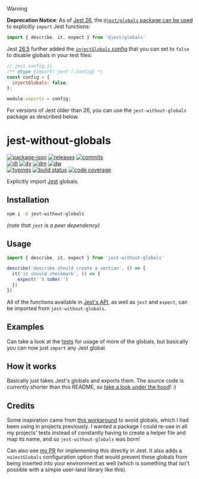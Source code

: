 > [!WARNING]
> **Deprecation Notice**: As of [Jest 26](https://jestjs.io/blog/2020/05/05/jest-26#a-new-way-to-consume-jest---jestglobals), the [`@jest/globals` package can be used](https://jestjs.io/docs/api) to explicitly `import` Jest functions:
>
> ```typescript
> import { describe, it, expect } from '@jest/globals'
> ```
>
> Jest [26.5](https://github.com/jestjs/jest/blob/v29.7.0/CHANGELOG.md#2650) further added the [`injectGlobals` config](https://jestjs.io/docs/configuration#injectglobals-boolean) that you can set to `false` to disable globals in your test files:
>
> ```js
> // jest.config.js
> /** @type {import('jest').Config} */
> const config = {
>   injectGlobals: false,
> };
>
> module.exports = config;
> ```
>
> For versions of Jest older than 26, you can use the `jest-without-globals` package as described below.

# jest-without-globals

<!-- releases / versioning -->
[![package-json](https://img.shields.io/github/package-json/v/agilgur5/jest-without-globals.svg)](https://npmjs.org/package/jest-without-globals)
[![releases](https://img.shields.io/github/tag-pre/agilgur5/jest-without-globals.svg)](https://github.com/agilgur5/jest-without-globals/releases)
[![commits](https://img.shields.io/github/commits-since/agilgur5/jest-without-globals/latest?sort=semver&include_prereleases.svg)](https://github.com/agilgur5/jest-without-globals/commits/master)
<br><!-- downloads -->
[![dt](https://img.shields.io/npm/dt/jest-without-globals.svg)](https://npmjs.org/package/jest-without-globals)
[![dy](https://img.shields.io/npm/dy/jest-without-globals.svg)](https://npmjs.org/package/jest-without-globals)
[![dm](https://img.shields.io/npm/dm/jest-without-globals.svg)](https://npmjs.org/package/jest-without-globals)
[![dw](https://img.shields.io/npm/dw/jest-without-globals.svg)](https://npmjs.org/package/jest-without-globals)
<br><!-- status / activity -->
[![typings](https://img.shields.io/npm/types/jest-without-globals.svg)](https://github.com/agilgur5/jest-without-globals/blob/master/src/index.ts)
[![build status](https://img.shields.io/travis/agilgur5/jest-without-globals/master.svg)](https://travis-ci.org/agilgur5/jest-without-globals)
[![code coverage](https://img.shields.io/codecov/c/gh/agilgur5/jest-without-globals/master.svg)](https://codecov.io/gh/agilgur5/jest-without-globals)

Explicitly import [Jest](https://github.com/facebook/jest) globals.

## Installation

```sh
npm i -D jest-without-globals
```

_(note that `jest` is a peer dependency)_

## Usage

```typescript
import { describe, it, expect } from 'jest-without-globals'

describe('describe should create a section', () => {
  it('it should checkmark', () => {
    expect('').toBe('')
  })
})
```

All of the functions available in [Jest's API](https://jestjs.io/docs/en/api), as well as `jest` and `expect`, can be imported from `jest-without-globals`.

## Examples

Can take a look at the [tests](./test/) for usage of more of the globals, but basically you can now just `import` any Jest global.

## How it works

Basically just takes Jest's globals and exports them.
The source code is currently shorter than this README, so [take a look under the hood](./src/)! :)

## Credits

Some inspiration came from [this workaround](https://github.com/facebook/jest/pull/7571#issuecomment-498634094) to avoid globals, which I had been using in projects previously.
I wanted a package I could re-use in all my projects' tests instead of constantly having to create a helper file and map its name, and so `jest-without-globals` was born!

Can also see [my PR](https://github.com/facebook/jest/pull/9306) for implementing this directly in Jest. It also adds a `noJestGlobals` configuration option that would prevent these globals from being inserted into your environment as well (which is something that isn't possible with a simple user-land library like this).

